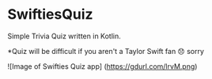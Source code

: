# SwiftiesQuiz
Simple Trivia Quiz written in Kotlin.

*Quiz will be difficult if you aren't a Taylor Swift fan 😞 sorry 


![Image of Swifties Quiz app]
(https://gdurl.com/lrvM.png)
